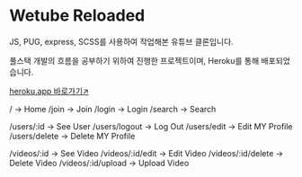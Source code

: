 # Wetube Reloaded

JS, PUG, express, SCSS를 사용하여 작업해본 유튜브 클론입니다.

풀스택 개발의 흐름을 공부하기 위하여 진행한 프로젝트이며, Heroku를 통해 배포되었습니다.

[heroku.app 바로가기↗](https://https://dmtube.herokuapp.com/)

/ -> Home
/join -> Join
/login -> Login
/search -> Search

/users/:id -> See User
/users/logout -> Log Out
/users/edit -> Edit MY Profile
/users/delete -> Delete MY Profile

/videos/:id -> See Video
/videos/:id/edit -> Edit Video
/videos/:id/delete -> Delete Video
/videos/:id/upload -> Upload Video
